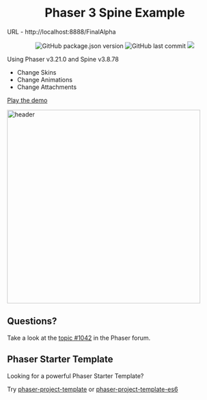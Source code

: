<h1 align="center">
  <br>
  Phaser 3 Spine Example
  <br>
</h1>

URL - http://localhost:8888/FinalAlpha

<p align="center">
  <img src="https://img.shields.io/github/package-json/v/yandeu/phaser3-spine-example.svg?style=flat-square" alt="GitHub package.json version">
  <img src="https://img.shields.io/github/last-commit/yandeu/phaser3-spine-example.svg?style=flat-square" alt="GitHub last commit">
  <a href="https://github.com/prettier/prettier" alt="code style: prettier"><img src="https://img.shields.io/badge/code_style-prettier-ff69b4.svg?style=flat-square"></a>
</p>

Using Phaser v3.21.0 and Spine v3.8.78

- Change Skins
- Change Animations
- Change Attachments

[Play the demo](https://s3.eu-central-1.amazonaws.com/phaser3-typescript/spine-example/index.html)

<a href="https://s3.eu-central-1.amazonaws.com/phaser3-typescript/spine-example/index.html"><img src="screenshots/screenshot.png" alt="header" width="452"></a>

## Questions?

Take a look at the [topic #1042](https://phaser.discourse.group/t/1042) in the Phaser forum.

## Phaser Starter Template

Looking for a powerful Phaser Starter Template?

Try [phaser-project-template](https://github.com/yandeu/phaser-project-template) or [phaser-project-template-es6](https://github.com/yandeu/phaser-project-template-es6)
